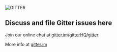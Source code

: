 ![GITTER](http://i.imgur.com/DozxXlJ.png)

## Discuss and file Gitter issues here

Join our online chat at [gitter.im/gitterHQ/gitter](https://gitter.im/gitterHQ/gitter)

More info at [gitter.im](https://gitter.im)
